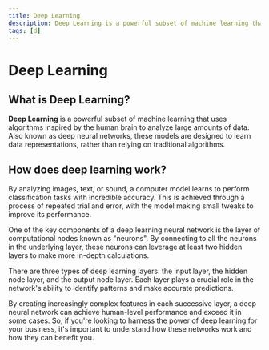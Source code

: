 ```yaml
---
title: Deep Learning
description: Deep Learning is a powerful subset of machine learning that uses algorithms inspired by the human brain to analyze large amounts of data. Also known as deep neural networks, these models are designed to learn data representations, rather than relying on traditional algorithms.
tags: [d]
---
```


# Deep Learning

## What is Deep Learning?

**Deep Learning** is a powerful subset of machine learning that uses algorithms inspired by the human brain to analyze large amounts of data. Also known as deep neural networks, these models are designed to learn data representations, rather than relying on traditional algorithms.

## How does deep learning work?

By analyzing images, text, or sound, a computer model learns to perform classification tasks with incredible accuracy. This is achieved through a process of repeated trial and error, with the model making small tweaks to improve its performance.

One of the key components of a deep learning neural network is the layer of computational nodes known as "neurons". By connecting to all the neurons in the underlying layer, these neurons can leverage at least two hidden layers to make more in-depth calculations.

There are three types of deep learning layers: the input layer, the hidden node layer, and the output node layer. Each layer plays a crucial role in the network's ability to identify patterns and make accurate predictions.

By creating increasingly complex features in each successive layer, a deep neural network can achieve human-level performance and exceed it in some cases. So, if you're looking to harness the power of deep learning for your business, it's important to understand how these networks work and how they can benefit you.
